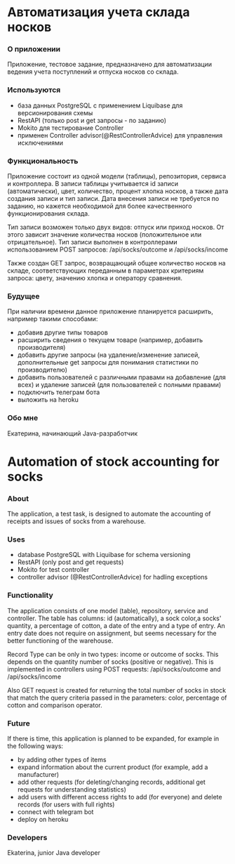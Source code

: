 # Автоматизация учета склада носков

### О приложении
Приложение, тестовое задание, предназначено для автоматизации ведения учета поступлений и отпуска носков со склада.

### Используются
* база данных PostgreSQL с применением Liquibase для версионирования схемы
* RestAPI (только post и get запросы - по заданию)
* Mokito для тестирование Controller
* применен Controller advisor(@RestControllerAdvice) для управления исключениями


### Функциональность
Приложение состоит из одной модели (таблицы), репозитория, сервиса и контроллера.
В записи таблицы учитывается id записи (автоматически), цвет, количество,
процент хлопка носков, а также дата создания записи и тип записи. Дата внесения записи не требуется
по заданию, но кажется необходимой для более качественного функционирования склада.

Тип записи
 возможен только двух видов: отпуск или приход носков. От этого зависит значение
количества носков (положительное или отрицательное). Тип записи выполнен в контроллерами использованием
POST запросов: /api/socks/outcome и /api/socks/income
 
Также создан GET запрос, возвращающий общее количество носков на складе, соответствующих
переданным в параметрах критериям запроса: цвету, значению хлопка и оператору сравнения.


### Будущее
При наличии времени данное приложение планируется расширить, например такими способами:
* добавив другие типы товаров
* расширить сведения о текущем товаре (например, добавить производителя)
* добавить другие запросы (на удаление/изменение записей, дополнительные get запросы для понимания статистики по производителю)
* добавить пользователей с различными правами на добавление (для всех) и удаление записей (для пользователей с полными правами)
* подключить телеграм бота
* выложить на heroku

### Обо мне
Екатерина, начинающий Java-разработчик

# Automation of stock accounting for socks

### About
The application, a test task, is designed to automate the accounting of receipts and issues of socks from a warehouse.

### Uses
* database PostgreSQL with Liquibase for schema versioning
* RestAPI (only post and get requests)
* Mokito for test controller 
* controller advisor (@RestControllerAdvice) for hadling exceptions


### Functionality
The application consists of one model (table), repository, service and controller.
The table has columns: id (automatically), a sock color,a socks' quantity, a
percentage of cotton, a date of the entry and a type of entry. An entry date does not require
on assignment, but seems necessary for the better functioning of the warehouse.

Record Type can be only in two types: income or outcome of socks. This depends on the quantity
number of socks (positive or negative). This is implemented in controllers using
POST requests: /api/socks/outcome and /api/socks/income

Also  GET request is created for returning the total number of socks in stock that match
the query criteria passed in the parameters: color, percentage of cotton and comparison operator.

### Future

If there is time, this application is planned to be expanded, for example in the following ways:
* by adding other types of items
* expand information about the current product (for example, add a manufacturer)
* add other requests (for deleting/changing records, additional get requests for understanding statistics)
* add users with different access rights to add (for everyone) and delete records (for users with full rights)
* connect with telegram bot
* deploy on heroku

### Developers
Ekaterina, junior Java developer